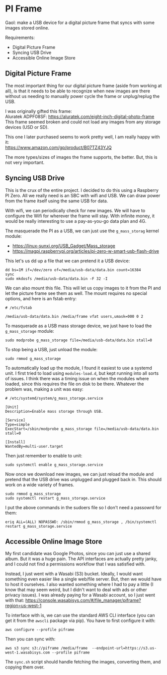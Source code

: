 # PI Frame

Gaol: make a USB device for a digital picture frame that syncs with some images stored online.

Requirements:
- Digital Picture Frame
- Syncing USB Drive
- Accessible Online Image Store

## Digital Picture Frame

The most important thing for our digital picture frame (aside from working at all),
is that it needs to be able to recognize when new images are there without us needing to manually power cycle the frame
or unplug/replug the USB.

I was originally gifted this frame:  
Aluratek ADPF08SF: https://aluratek.com/eight-inch-digital-photo-frame
This frame seemed broken and could not load any images from any storage devices (USD or SD).

This one I later purchased seems to work pretty well, I am really happy with it:  
https://www.amazon.com/gp/product/B07TZ43YJQ

The more types/sizes of images the frame supports, the better.
But, this is not very important.

## Syncing USB Drive

This is the crux of the entire project.
I decided to do this using a Raspberry PI Zero.
All we really need is an SBC with wifi and USB.
We can draw power from the frame itself using the same USB for data.

With wifi, we can periodically check for new images.
We will have to configure the Wifi for wherever the frame will stay.
With infinite money, it would be really interesting to use a pay-as-you-go data plan and 4G.

The masquerade the PI as a USB, we can just use the `g_mass_storag` kernel module:
- https://linux-sunxi.org/USB_Gadget/Mass_storage
- https://magpi.raspberrypi.org/articles/pi-zero-w-smart-usb-flash-drive

This let's us dd up a file that we can pretend it a USB device:
```
dd bs=1M if=/dev/zero of=/media/usb-data/data.bin count=16384
sync
sudo mkdosfs /media/usb-data/data.bin -F 32 -I
```

We can also mount this file.
This will let us copy images to it from the PI and let the picture frame see them as well.
The mount requires no special options, and here is an fstab entry:
```
# /etc/fstab

/media/usb-data/data.bin /media/frame vfat users,umask=000 0 2
```

To masquerade as a USB mass storage device, we just have to load the `g_mass_storage` module:
```
sudo modprobe g_mass_storage file=/media/usb-data/data.bin stall=0
```

To stop being a USB, just unload the module:
```
sudo rmmod g_mass_storage
```

To automatically load up the module, I found it easiest to use a systemd unit.
I first tried to load using `modules-load.d`, but kept running into all sorts of issues.
I think there was a timing issue on when the modules where loaded, since this requires the file on disk to be there.
Whatever the problem was, making a unit was easy:
```
# /etc/systemd/system/g_mass_storage.service

[Unit]
Description=Enable mass storage through USB.

[Service]
Type=simple
ExecStart=/sbin/modprobe g_mass_storage file=/media/usb-data/data.bin stall=0

[Install]
WantedBy=multi-user.target
```

Then just remember to enable to unit:
```
sudo systemctl enable g_mass_storage.service
```

Now once we download new images, we can just reload the module and pretend that the USB drive was unplugged and plugged back in.
This should work on a wide variety of frames.
```
sudo rmmod g_mass_storage
sudo systemctl restart g_mass_storage.service
```

I put the above commands in the sudoers file so I don't need a passowrd for them:
```
eriq ALL=(ALL) NOPASSWD: /sbin/rmmod g_mass_storage , /bin/systemctl restart g_mass_storage.service
```

## Accessible Online Image Store

My first candidate was Google Photos, since you can just use a shared album.
But it was a huge pain.
The API interfaces are actually pretty janky, and I could not find a permissions workflow that I was satisfied with.

Instead, I just went with a Wasabi (S3) bucket.
Ideally, I would want something even easier like a single web/file server.
But, then we would have to host it ourselves.
I also wanted something where I had to pay a little
(I know that may seem weird, but I didn't want to deal with ads or other privacy issues).
I was already paying for a Wasabi account, so I just went with that:
https://console.wasabisys.com/#/file_manager/piframe?region=us-west-1

To interface with is, we can use the standard AWS CLI interface (you can get it from the `awscli` package via pip).
You have to first configure it with:
```
aws configure --profile piframe
```

Then you can sync with:
```
aws s3 sync s3://piframe /media/frame  --endpoint-url=https://s3.us-west-1.wasabisys.com --profile piframe
```

The `sync.sh` script should handle fetching the images, converting them, and copying them over.

